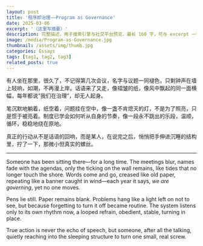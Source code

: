 ```yaml
---
layout: post
title: '程序即治理——Program as Governance'
date: 2025-03-06
excerpt: '（这里写摘要）'
description: 完整描述，用于搜索引擎与社交平台预览，最长 160 字，可与 excerpt 一致
image: /media/Program-as-Governance.jpg
thumbnail: /assets/img/thumb.jpg
categories: Essays
tags: [tag1, tag2, tag3]
related_posts: true
---
```


有人坐在那里，很久了，不记得第几次会议，名字与议题一同褪色，只剩钟声在墙上轻响，如潮，不再漫上岸。话语来了又走，像褶皱的纸，像风中飘起的同一面横幅，每年都说“我们在治理”，却无人起身。

笔沉默地躺着，纸空着，问题挂在空中，像一盏不肯熄灭的灯，不是为了照亮，只是惯于被亮着。制度已学会如何听从自身的节奏，像一段永不跳出的乐段，温顺，循环，稳稳地绕在原地。

真正的行动从不是话语的回响，而是某人，在说完之后，悄悄把手伸进沉睡的结构里，拧了一下，那微小但真实的螺丝。

---

Someone has been sitting there—for a long time. The meetings blur, names fade with the agendas, only the ticking on the wall remains, like tides that no longer touch the shore. Words come and go, creased like old paper, repeating like a banner caught in wind—each year it says, *we are governing*, yet no one moves.

Pens lie still. Paper remains blank. Problems hang like a light left on not to see, but because forgetting to turn it off became routine. The system listens only to its own rhythm now, a looped refrain, obedient, stable, turning in place.

True action is never the echo of speech, but someone, after all the talking, quietly reaching into the sleeping structure to turn one small, real screw.
